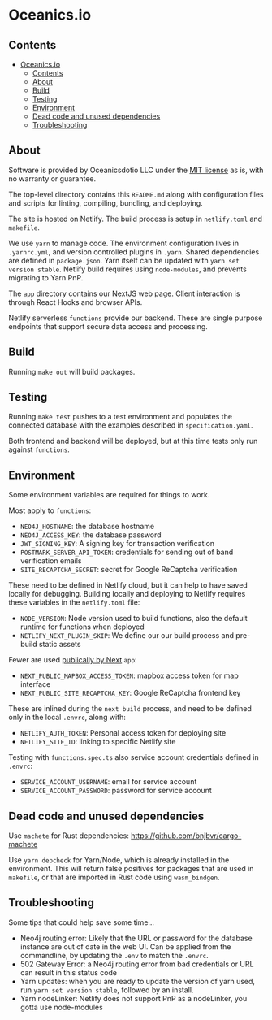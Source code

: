 # Oceanics.io

## Contents

- [Oceanics.io](#oceanicsio)
  - [Contents](#contents)
  - [About](#about)
  - [Build](#build)
  - [Testing](#testing)
  - [Environment](#environment)
  - [Dead code and unused dependencies](#dead-code-and-unused-dependencies)
  - [Troubleshooting](#troubleshooting)

## About

Software is provided by Oceanicsdotio LLC under the [MIT license](https://github.com/oceanics-io/oceanics.io/blob/main/LICENSE) as is, with no warranty or guarantee. 

The top-level directory contains this `README.md` along with configuration files and scripts for linting, compiling, bundling, and deploying.

The site is hosted on Netlify. The build process is setup in `netlify.toml` and `makefile`.

We use `yarn` to manage code. The environment configuration lives in `.yarnrc.yml`, and version controlled plugins in `.yarn`. Shared dependencies are defined in `package.json`. Yarn itself can be updated with `yarn set version stable`. Netlify build requires using `node-modules`, and prevents migrating to Yarn PnP.

The `app` directory contains our NextJS web page. Client interaction is through React Hooks and browser APIs.

Netlify serverless `functions` provide our backend. These are single purpose endpoints that support secure data access and processing.

## Build

Running `make out` will build packages.

## Testing

Running `make test` pushes to a test environment and populates the connected database with the examples described in `specification.yaml`.

Both frontend and backend will be deployed, but at this time tests only run against `functions`.

## Environment

Some environment variables are required for things to work.

Most apply to `functions`:
- `NEO4J_HOSTNAME`: the database hostname
- `NEO4J_ACCESS_KEY`: the database password
- `JWT_SIGNING_KEY`: A signing key for transaction verification
- `POSTMARK_SERVER_API_TOKEN`: credentials for sending out of band verification emails
- `SITE_RECAPTCHA_SECRET`: secret for Google ReCaptcha verification

These need to be defined in Netlify cloud, but it can help to have saved locally for debugging. Building locally and deploying to Netlify requires these variables in the `netlify.toml` file:
- `NODE_VERSION`: Node version used to build functions, also the default runtime for functions when deployed
- `NETLIFY_NEXT_PLUGIN_SKIP`: We define our our build process and pre-build static assets

Fewer are used [publically by Next](https://nextjs.org/docs/pages/building-your-application/configuring/environment-variables#bundling-environment-variables-for-the-browser) `app`:
- `NEXT_PUBLIC_MAPBOX_ACCESS_TOKEN`: mapbox access token for map interface
- `NEXT_PUBLIC_SITE_RECAPTCHA_KEY`: Google ReCaptcha frontend key

These are inlined during the `next build` process, and need to be defined only in the local `.envrc`, along with:
- `NETLIFY_AUTH_TOKEN`: Personal access token for deploying site
- `NETLIFY_SITE_ID`: linking to specific Netlify site

Testing with `functions.spec.ts` also service account credentials defined in `.envrc`:
- `SERVICE_ACCOUNT_USERNAME`: email for service account
- `SERVICE_ACCOUNT_PASSWORD`: password for service account

## Dead code and unused dependencies

Use `machete` for Rust dependencies:
https://github.com/bnjbvr/cargo-machete

Use `yarn depcheck` for Yarn/Node, which is already installed in the environment. This will return false positives for packages that are used in `makefile`, or that are imported in Rust code using `wasm_bindgen`.

## Troubleshooting

Some tips that could help save some time...

- Neo4j routing error: Likely that the URL or password for the database instance are out of date in the web UI. Can be applied from the commandline, by updating the `.env` to match the `.envrc`.
- 502 Gateway Error: a Neo4j routing error from bad credentials or URL can result in this status code
- Yarn updates: when you are ready to update the version of yarn used, run `yarn set version stable`, followed by an install.
- Yarn nodeLinker: Netlify does not support PnP as a nodeLinker, you gotta use node-modules
